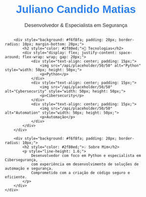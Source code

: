 <!DOCTYPE html>
<html>
<head>
    <meta charset="UTF-8">
    <title>Juliano Candido Matias - GitHub Profile</title>
</head>
<body>
    <div style="font-family: Arial, sans-serif; max-width: 800px; margin: 0 auto; padding: 20px;">
        <div style="text-align: center; margin-bottom: 30px;">
            <h1 style="color: #2f80ed; font-size: 2.5em;">Juliano Candido Matias</h1>
            <p style="font-size: 1.2em; color: #333;">Desenvolvedor & Especialista em Segurança</p>
        </div>

        <div style="background: #f6f8fa; padding: 20px; border-radius: 10px; margin-bottom: 20px;">
            <h2 style="color: #2f80ed;">🚀 Tecnologias</h2>
            <div style="display: flex; justify-content: space-around; flex-wrap: wrap; gap: 20px;">
                <div style="text-align: center; padding: 15px;">
                    <img src="/api/placeholder/50/50" alt="Python" style="width: 50px; height: 50px;">
                    <p>Python</p>
                </div>
                <div style="text-align: center; padding: 15px;">
                    <img src="/api/placeholder/50/50" alt="Cybersecurity" style="width: 50px; height: 50px;">
                    <p>Cibersecurity</p>
                </div>
                <div style="text-align: center; padding: 15px;">
                    <img src="/api/placeholder/50/50" alt="Automation" style="width: 50px; height: 50px;">
                    <p>Automação</p>
                </div>
            </div>
        </div>

        <div style="background: #f6f8fa; padding: 20px; border-radius: 10px;">
            <h2 style="color: #2f80ed;">💡 Sobre Mim</h2>
            <p style="line-height: 1.6;">
                Desenvolvedor com foco em Python e especialista em Cibersegurança, 
                com experiência em desenvolvimento de soluções de automação e segurança.
                Comprometido com a criação de código seguro e eficiente.
            </p>
        </div>
    </div>
</body>
</html>
